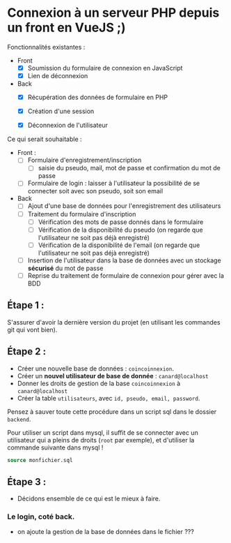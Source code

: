 # Connexion à un serveur PHP depuis un front en VueJS ;)

Fonctionnalités existantes : 
 - Front
   - [x] Soumission du formulaire de connexion en JavaScript
   - [x] Lien de déconnexion
   
 - Back
   - [x] Récupération des données de formulaire en PHP 
   - [x] Création d'une session
   - [x] Déconnexion de l'utilisateur


Ce qui serait souhaitable : 
 - Front : 
   - [ ] Formulaire d'enregistrement/inscription
     - [ ] saisie du pseudo, mail, mot de passe et confirmation du mot de passe
   - [ ] Formulaire de login : laisser à l'utilisateur la possibilité de se connecter soit avec son pseudo, soit son email
 - Back 
   - [ ] Ajout d'une base de données pour l'enregistrement des utilisateurs
   - [ ] Traitement du formulaire d'inscription
     - [ ] Vérification des mots de passe donnés dans le formulaire
     - [ ] Vérification de la disponibilité du pseudo (on regarde que l'utilisateur ne soit pas déjà enregistré)
     - [ ] Vérification de la disponibilité de l'email (on regarde que l'utilisateur ne soit pas déjà enregistré)
   - [ ] Insertion de l'utilisateur dans la base de données avec un stockage **sécurisé** du mot de passe
   - [ ] Reprise du traitement de formulaire de connexion pour gérer avec la BDD

## Étape 1 :

S'assurer d'avoir la dernière version du projet (en utilisant les commandes git qui vont bien). 

## Étape 2 :

 - Créer une nouvelle base de données : `coincoinnexion`. 
 - Créer un **nouvel utilisateur de base de donnée** : `canard@localhost`
 - Donner les droits de gestion de la base `coincoinnexion` à `canard@localhost`
 - Créer la table `utilisateurs`, avec `id, pseudo, email, password`. 

Pensez à sauver toute cette procédure dans un script sql dans le dossier `backend`. 

Pour utiliser un script dans mysql, il suffit de se connecter avec un utilisateur qui a pleins de droits (`root` par exemple), 
et d'utiliser la commande suivante dans mysql ! 
```sql
source monfichier.sql
```


## Étape 3 : 

 - Décidons ensemble de ce qui est le mieux à faire. 

### Le login, coté back.

 - on ajoute la gestion de la base de données dans le fichier ??? 